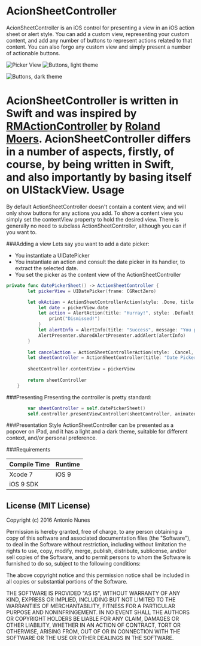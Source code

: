 AcionSheetController
====

AcionSheetController is an iOS control for presenting a view in an iOS action sheet or alert style. You can add a custom view, representing your custom content, and add any number of buttons to represent actions related to that content. You can also forgo any custom view and simply present a number of actionable buttons.

![Picker View](https://sintraworks.github.io/ActionSheetController/Images/ActionSheetContollerSample1.png)
![Buttons, light theme](https://sintraworks.github.io/ActionSheetController/Images/ActionSheetContollerSample2.png)

![Buttons, dark theme](https://sintraworks.github.io/ActionSheetController/Images/ActionSheetContollerSample3.png)

AcionSheetController is written in **Swift** and was inspired by [RMActionController](https://github.com/CooperRS/RMActionController) by [Roland Moers](https://github.com/CooperRS). AcionSheetController differs in a number of aspects, firstly, of course, by being written in Swift, and also importantly by basing itself on **UIStackView**.
Usage
====
By default ActionSheetController doesn't contain a content view, and will only show buttons for any actions you add. To show a content view you simply set the contentView property to hold the desired view. There is generally no need to subclass ActionSheetController, although you can if you want to.

###Adding a view
Lets say you want to add a date picker:
- You instantiate a UIDatePicker
- You instantiate an action and consult the date picker in its handler, to extract the selected date.
- You set the picker as the content view of the ActionSheetController

```swift
private func datePickerSheet() -> ActionSheetController {
        let pickerView = UIDatePicker(frame: CGRectZero)

        let okAction = ActionSheetControllerAction(style: .Done, title: "OK", dismissesActionController: true) { controller in
            let date = pickerView.date
            let action = AlertAction(title: "Hurray!", style: .Default, enabled: true, isPreferredAction: true) {
                print("Dismissed!")
            }
            let alertInfo = AlertInfo(title: "Success", message: "You picked date: \(date.description)", actions: [action])
            AlertPresenter.sharedAlertPresenter.addAlert(alertInfo)
        }
        
        let cancelAction = ActionSheetControllerAction(style: .Cancel, title: "Cancel", dismissesActionController: true, handler: nil)
        let sheetController = ActionSheetController(title: "Date Picker", message: "Pick a date for your enjoyment…", cancelAction: cancelAction, okAction: okAction)
        
        sheetController.contentView = pickerView
        
        return sheetController
    }
```
###Presenting
Presenting the controller is pretty standard:

```swift
        var sheetController = self.datePickerSheet()
        self.controller.presentViewController(sheetController, animated: true, completion: nil)
```

###Presentation Style
ActionSheetController can be presented as a popover on iPad, and it has a light and a dark theme, suitable for different context, and/or personal preference.

###Requirements

| Compile Time  | Runtime       |
| :------------ | :------------ |
| Xcode 7       | iOS 9         |
| iOS 9 SDK     |               

## License (MIT License)
Copyright (c) 2016 Antonio Nunes

Permission is hereby granted, free of charge, to any person obtaining a copy
of this software and associated documentation files (the "Software"), to deal
in the Software without restriction, including without limitation the rights
to use, copy, modify, merge, publish, distribute, sublicense, and/or sell
copies of the Software, and to permit persons to whom the Software is
furnished to do so, subject to the following conditions:

The above copyright notice and this permission notice shall be included in
all copies or substantial portions of the Software.

THE SOFTWARE IS PROVIDED "AS IS", WITHOUT WARRANTY OF ANY KIND, EXPRESS OR
IMPLIED, INCLUDING BUT NOT LIMITED TO THE WARRANTIES OF MERCHANTABILITY,
FITNESS FOR A PARTICULAR PURPOSE AND NONINFRINGEMENT. IN NO EVENT SHALL THE
AUTHORS OR COPYRIGHT HOLDERS BE LIABLE FOR ANY CLAIM, DAMAGES OR OTHER
LIABILITY, WHETHER IN AN ACTION OF CONTRACT, TORT OR OTHERWISE, ARISING FROM,
OUT OF OR IN CONNECTION WITH THE SOFTWARE OR THE USE OR OTHER DEALINGS IN
THE SOFTWARE.
